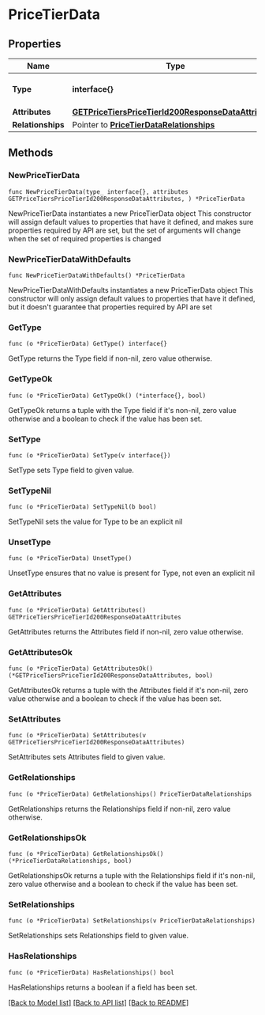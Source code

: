 # PriceTierData

## Properties

Name | Type | Description | Notes
------------ | ------------- | ------------- | -------------
**Type** | **interface{}** | The resource&#39;s type | 
**Attributes** | [**GETPriceTiersPriceTierId200ResponseDataAttributes**](GETPriceTiersPriceTierId200ResponseDataAttributes.md) |  | 
**Relationships** | Pointer to [**PriceTierDataRelationships**](PriceTierDataRelationships.md) |  | [optional] 

## Methods

### NewPriceTierData

`func NewPriceTierData(type_ interface{}, attributes GETPriceTiersPriceTierId200ResponseDataAttributes, ) *PriceTierData`

NewPriceTierData instantiates a new PriceTierData object
This constructor will assign default values to properties that have it defined,
and makes sure properties required by API are set, but the set of arguments
will change when the set of required properties is changed

### NewPriceTierDataWithDefaults

`func NewPriceTierDataWithDefaults() *PriceTierData`

NewPriceTierDataWithDefaults instantiates a new PriceTierData object
This constructor will only assign default values to properties that have it defined,
but it doesn't guarantee that properties required by API are set

### GetType

`func (o *PriceTierData) GetType() interface{}`

GetType returns the Type field if non-nil, zero value otherwise.

### GetTypeOk

`func (o *PriceTierData) GetTypeOk() (*interface{}, bool)`

GetTypeOk returns a tuple with the Type field if it's non-nil, zero value otherwise
and a boolean to check if the value has been set.

### SetType

`func (o *PriceTierData) SetType(v interface{})`

SetType sets Type field to given value.


### SetTypeNil

`func (o *PriceTierData) SetTypeNil(b bool)`

 SetTypeNil sets the value for Type to be an explicit nil

### UnsetType
`func (o *PriceTierData) UnsetType()`

UnsetType ensures that no value is present for Type, not even an explicit nil
### GetAttributes

`func (o *PriceTierData) GetAttributes() GETPriceTiersPriceTierId200ResponseDataAttributes`

GetAttributes returns the Attributes field if non-nil, zero value otherwise.

### GetAttributesOk

`func (o *PriceTierData) GetAttributesOk() (*GETPriceTiersPriceTierId200ResponseDataAttributes, bool)`

GetAttributesOk returns a tuple with the Attributes field if it's non-nil, zero value otherwise
and a boolean to check if the value has been set.

### SetAttributes

`func (o *PriceTierData) SetAttributes(v GETPriceTiersPriceTierId200ResponseDataAttributes)`

SetAttributes sets Attributes field to given value.


### GetRelationships

`func (o *PriceTierData) GetRelationships() PriceTierDataRelationships`

GetRelationships returns the Relationships field if non-nil, zero value otherwise.

### GetRelationshipsOk

`func (o *PriceTierData) GetRelationshipsOk() (*PriceTierDataRelationships, bool)`

GetRelationshipsOk returns a tuple with the Relationships field if it's non-nil, zero value otherwise
and a boolean to check if the value has been set.

### SetRelationships

`func (o *PriceTierData) SetRelationships(v PriceTierDataRelationships)`

SetRelationships sets Relationships field to given value.

### HasRelationships

`func (o *PriceTierData) HasRelationships() bool`

HasRelationships returns a boolean if a field has been set.


[[Back to Model list]](../README.md#documentation-for-models) [[Back to API list]](../README.md#documentation-for-api-endpoints) [[Back to README]](../README.md)


